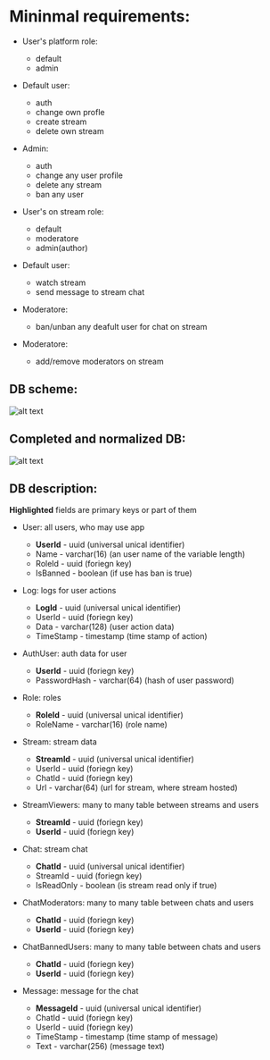 # Mininmal requirements:

- User's platform role:
  - default
  - admin

- Default user:
  - auth
  - change own profle
  - create stream
  - delete own stream
 
- Admin:
  - auth 
  - change any user profile
  - delete any stream
  - ban any user 

- User's on stream role:
  - default
  - moderatore
  - admin(author)

- Default user:
  - watch stream
  - send message to stream chat

- Moderatore:
  - ban/unban any deafult user for chat on stream

- Moderatore:
  - add/remove moderators on stream

## DB scheme:
![alt text](https://github.com/stdtheboatman/Database/blob/main/data/rawdb)


## Completed and normalized DB:
![alt text](https://github.com/stdtheboatman/Database/blob/main/data/db)


## DB description:

**Highlighted** fields are primary keys or part of them

- User: all users, who may use app
  - **UserId** - uuid (universal unical identifier)
  - Name - varchar(16) (an user name of the variable length)
  - RoleId - uuid (foriegn key)
  - IsBanned - boolean (if use has ban is true) 

- Log: logs for user actions
  - **LogId** - uuid (universal unical identifier)
  - UserId - uuid (foriegn key)
  - Data - varchar(128) (user action data)
  - TimeStamp - timestamp (time stamp of action)

- AuthUser: auth data for user
  - **UserId** - uuid (foriegn key)
  - PasswordHash - varchar(64) (hash of user password)

- Role: roles
  - **RoleId** - uuid (universal unical identifier)
  - RoleName - varchar(16) (role name)

- Stream: stream data
  - **StreamId** - uuid (universal unical identifier)
  - UserId - uuid (foriegn key)
  - ChatId - uuid (foriegn key)
  - Url - varchar(64) (url for stream, where stream hosted)

- StreamViewers: many to many table between streams and users
  - **StreamId** - uuid (foriegn key)
  - **UserId** - uuid (foriegn key)

- Chat: stream chat
  - **ChatId** - uuid (universal unical identifier)
  - StreamId - uuid (foriegn key)
  - IsReadOnly - boolean (is stream read only if true)

- ChatModerators: many to many table between chats and users
  - **ChatId** - uuid (foriegn key)
  - **UserId** - uuid (foriegn key)

- ChatBannedUsers: many to many table between chats and users
  - **ChatId** - uuid (foriegn key)
  - **UserId** - uuid (foriegn key)

- Message: message for the chat
  - **MessageId** - uuid (universal unical identifier)
  - ChatId - uuid (foriegn key)
  - UserId - uuid (foriegn key)
  - TimeStamp - timestamp (time stamp of message)
  - Text - varchar(256) (message text)